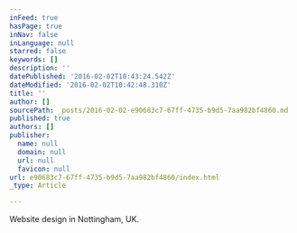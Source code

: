 ```yaml
---
inFeed: true
hasPage: true
inNav: false
inLanguage: null
starred: false
keywords: []
description: ''
datePublished: '2016-02-02T10:43:24.542Z'
dateModified: '2016-02-02T10:42:48.310Z'
title: ''
author: []
sourcePath: _posts/2016-02-02-e90683c7-67ff-4735-b9d5-7aa982bf4860.md
published: true
authors: []
publisher:
  name: null
  domain: null
  url: null
  favicon: null
url: e90683c7-67ff-4735-b9d5-7aa982bf4860/index.html
_type: Article

---
```

Website design in Nottingham, UK.